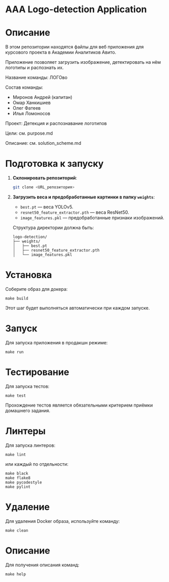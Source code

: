 AAA Logo-detection Application
========================

Описание
========

В этом репозитории находятся файлы для веб приложения для курсового проекта в Академии Аналитиков Авито.

Приложение позволяет загрузить изображение, детектировать на нём логотипы и распознать их.

Название команды: ЛОГОво

Состав команды:
* Миронов Андрей (капитан)
* Омар Ханкишиев
* Олег Фатеев
* Илья Ломоносов

Проект: Детекция и распознавание логотипов

Цели: см. purpose.md

Описание: см. solution_scheme.md

Подготовка к запуску
=======

1. **Склонировать репозиторий**:

    ```bash
    git clone <URL_репозитория>
    ```

2. **Загрузить веса и предобработанные картинки в папку `weights`**:

    - `best.pt` — веса YOLOv5.
    - `resnet50_feature_extractor.pth` — веса ResNet50.
    - `image_features.pkl` — предобработанные признаки изображений.

    Структура директории должна быть:

    ```
    logo-detection/
    ├── weights/
    │   ├── best.pt
    │   ├── resnet50_feature_extractor.pth
    │   └── image_features.pkl
    ```


Установка
=========

Соберите образ для докера:

    make build

Этот шаг будет выполняться автоматически при каждом запуске.

Запуск
======

Для запуска приложения в продакшн режиме:

    make run


Тестирование
============

Для запуска тестов:

    make test


Прохождение тестов является обязательными критерием приёмки домашнего задания.


Линтеры
=======

Для запуска линтеров:

    make lint

или каждый по отдельности:

    make black
    make flake8
    make pycodestyle
    make pylint
    
Удаление
=======

Для удаления Docker образа, используйте команду:

    make clean

Опиcание
========
Для получения описания команд:

    make help
